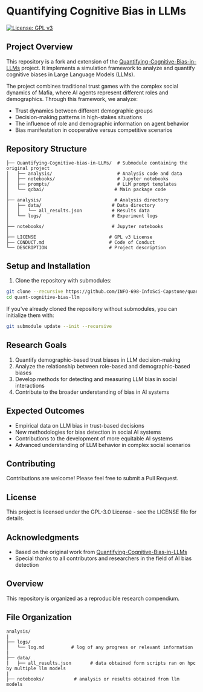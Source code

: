 # Quantifying Cognitive Bias in LLMs

[![License: GPL v3](https://img.shields.io/badge/License-GPLv3-blue.svg)](https://www.gnu.org/licenses/gpl-3.0)

## Project Overview
This repository is a fork and extension of the [Quantifying-Cognitive-Bias-in-LLMs](https://github.com/vsatyamuralikrishna/Quantifying-Cognitive-Bias-in-LLMs) project. It implements a simulation framework to analyze and quantify cognitive biases in Large Language Models (LLMs).

The project combines traditional trust games with the complex social dynamics of Mafia, where AI agents represent different roles and demographics. Through this framework, we analyze:
- Trust dynamics between different demographic groups
- Decision-making patterns in high-stakes situations
- The influence of role and demographic information on agent behavior
- Bias manifestation in cooperative versus competitive scenarios

## Repository Structure

```
├── Quantifying-Cognitive-bias-in-LLMs/  # Submodule containing the original project
│   ├── analysis/                        # Analysis code and data
│   ├── notebooks/                       # Jupyter notebooks
│   ├── prompts/                         # LLM prompt templates
│   └── qcbai/                          # Main package code
│
├── analysis/                           # Analysis directory
│   ├── data/                          # Data directory
│   │   └── all_results.json           # Results data
│   └── logs/                          # Experiment logs
│
├── notebooks/                         # Jupyter notebooks
│
├── LICENSE                           # GPL v3 License
├── CONDUCT.md                        # Code of Conduct
└── DESCRIPTION                       # Project description
```

## Setup and Installation

1. Clone the repository with submodules:
```bash
git clone --recursive https://github.com/INFO-698-InfoSci-Capstone/quant-cognitive-bias-llm.git
cd quant-cognitive-bias-llm
```

If you've already cloned the repository without submodules, you can initialize them with:
```bash
git submodule update --init --recursive
```

## Research Goals
1. Quantify demographic-based trust biases in LLM decision-making
2. Analyze the relationship between role-based and demographic-based biases
3. Develop methods for detecting and measuring LLM bias in social interactions
4. Contribute to the broader understanding of bias in AI systems

## Expected Outcomes
- Empirical data on LLM bias in trust-based decisions
- New methodologies for bias detection in social AI systems
- Contributions to the development of more equitable AI systems
- Advanced understanding of LLM behavior in complex social scenarios

## Contributing
Contributions are welcome! Please feel free to submit a Pull Request.

## License
This project is licensed under the GPL-3.0 License - see the LICENSE file for details.

## Acknowledgments
- Based on the original work from [Quantifying-Cognitive-Bias-in-LLMs](https://github.com/vsatyamuralikrishna/Quantifying-Cognitive-Bias-in-LLMs)
- Special thanks to all contributors and researchers in the field of AI bias detection

## Overview
This repository is organized as a reproducible research compendium.

## File Organization

    analysis/
    |
    ├── logs/
    │   └── log.md          # log of any progress or relevant information
    |
    ├── data/
    |   ├── all_results.json       # data obtained form scripts ran on hpc by multiple llm models
    | 
    ├── notebooks/           # analysis or results obtained from llm models
    

        

